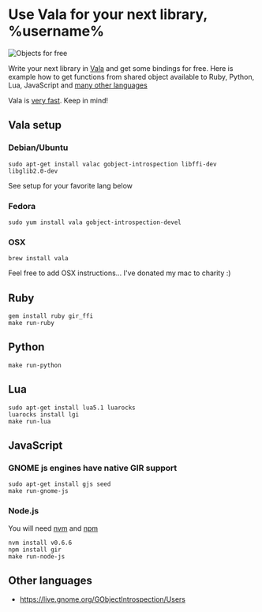 # Use Vala for your next library, %username%

![Objects for free](https://github.com/antono/vala-object/raw/master/objects.jpg)

Write your next library in [Vala][Vala] and get some bindings for free.
Here is example how to get functions from shared object available to
Ruby, Python, Lua, JavaScript and [many other languages][GOB]

Vala is [very fast][VBench]. Keep in mind!

## Vala setup

### Debian/Ubuntu

    sudo apt-get install valac gobject-introspection libffi-dev libglib2.0-dev
    
See setup for your favorite lang below
    
### Fedora

    sudo yum install vala gobject-introspection-devel

### OSX

    brew install vala

Feel free to add OSX instructions... I've donated my mac to charity :)

## Ruby

    gem install ruby gir_ffi
    make run-ruby

## Python

    make run-python

## Lua

    sudo apt-get install lua5.1 luarocks
    luarocks install lgi
    make run-lua

## JavaScript

### GNOME js engines have native GIR support

    sudo apt-get install gjs seed
    make run-gnome-js

### Node.js

You will need
[nvm](https://github.com/creationix/nvm) and
[npm](https://github.com/isaacs/npm)

    nvm install v0.6.6
    npm install gir
    make run-node-js

## Other languages

- https://live.gnome.org/GObjectIntrospection/Users

[Vala]: https://live.gnome.org/Vala/
[VBench]: http://code.google.com/p/vala-benchmarks/wiki/BenchResults
[GOB]: https://live.gnome.org/GObjectIntrospection/Users
